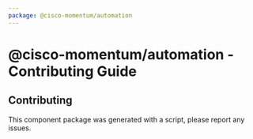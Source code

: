 ```yaml
---
package: @cisco-momentum/automation
---
```


# @cisco-momentum/automation - Contributing Guide

## Contributing

This component package was generated with a script, please report any issues.

